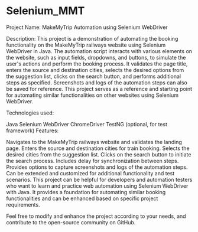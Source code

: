 # Selenium_MMT
Project Name: MakeMyTrip Automation using Selenium WebDriver

Description:
This project is a demonstration of automating the booking functionality on the MakeMyTrip railways website using Selenium WebDriver in Java. The automation script interacts with various elements on the website, such as input fields, dropdowns, and buttons, to simulate the user's actions and perform the booking process. It validates the page title, enters the source and destination cities, selects the desired options from the suggestion list, clicks on the search button, and performs additional steps as specified. Screenshots and logs of the automation steps can also be saved for reference. This project serves as a reference and starting point for automating similar functionalities on other websites using Selenium WebDriver.

Technologies used:

Java
Selenium WebDriver
ChromeDriver
TestNG (optional, for test framework)
Features:

Navigates to the MakeMyTrip railways website and validates the landing page.
Enters the source and destination cities for train booking.
Selects the desired cities from the suggestion list.
Clicks on the search button to initiate the search process.
Includes delay for synchronization between steps.
Provides options to capture screenshots and logs of the automation steps.
Can be extended and customized for additional functionality and test scenarios.
This project can be helpful for developers and automation testers who want to learn and practice web automation using Selenium WebDriver with Java. It provides a foundation for automating similar booking functionalities and can be enhanced based on specific project requirements.

Feel free to modify and enhance the project according to your needs, and contribute to the open-source community on GitHub.
